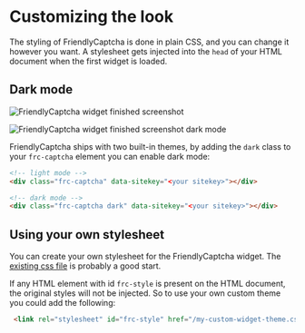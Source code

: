 # Customizing the look

The styling of FriendlyCaptcha is done in plain CSS, and you can change it however you want. A stylesheet gets injected into the `head` of your HTML document when the first widget is loaded.

## Dark mode

![FriendlyCaptcha widget finished screenshot](https://i.imgur.com/HlMY7QM.png)

![FriendlyCaptcha widget finished screenshot dark mode](https://i.imgur.com/UgqOJaB.png)

FriendlyCaptcha ships with two built-in themes, by adding the `dark` class to your `frc-captcha` element you can enable dark mode:

```html
<!-- light mode -->
<div class="frc-captcha" data-sitekey="<your sitekey>"></div>

<!-- dark mode -->
<div class="frc-captcha dark" data-sitekey="<your sitekey>"></div>
```


## Using your own stylesheet
You can create your own stylesheet for the FriendlyCaptcha widget. The [existing css file](https://github.com/gzuidhof/friendly-challenge/blob/master/src/styles.css) is probably a good start.

If any HTML element with id `frc-style` is present on the HTML document, the original styles will not be injected. So to use your own custom theme you could add the following:

```html
 <link rel="stylesheet" id="frc-style" href="/my-custom-widget-theme.css">
```

